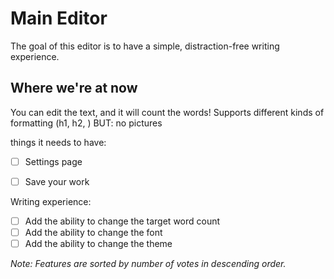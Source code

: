 
# Main Editor

The goal of this editor is to have a simple, distraction-free writing experience.

## Where we're at now

You can edit the text, and it will count the words!
Supports different kinds of formatting (h1, h2, )
BUT: no pictures



things it needs to have:
- [ ] Settings page
- [ ] Save your work


Writing experience:

- [ ] Add the ability to change the target word count
- [ ] Add the ability to change the font
- [ ] Add the ability to change the theme

_Note: Features are sorted by number of votes in descending order._
